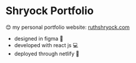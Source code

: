 # Shryock Portfolio

😊 my personal portfolio website: [ruthshryock.com](https://ruthshryock.com)

- designed in figma 🎨
- developed with react js 💻
- deployed through netlify 🛫
